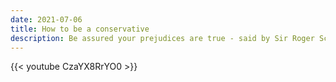 ```yaml
---
date: 2021-07-06
title: How to be a conservative
description: Be assured your prejudices are true - said by Sir Roger Scruton
---
```


{{< youtube CzaYX8RrYO0 >}}
